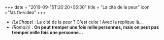 +++
date = "2019-09-15T:20:20+05:30"
title = "La cité de la peur"
icon ="fas fa-video"
+++

* _(LeChaps)_ : La cité de la peur ? C'est culte ! Avec la réplique là...
* _(Romain)_ : **On peut tremper une fois mille personnes, mais on peut pas tremper mille fois une personne...**
